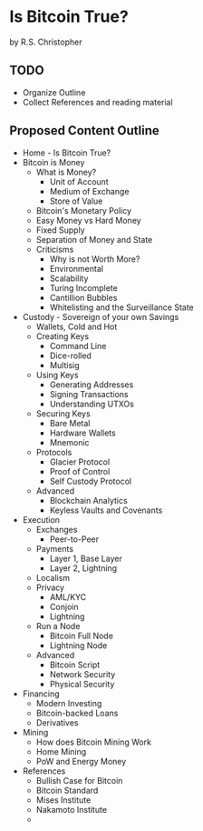 # Is Bitcoin True?
by R.S. Christopher

## TODO
+ Organize Outline
+ Collect References and reading material

## Proposed Content Outline

+ Home - Is Bitcoin True?
+ Bitcoin is Money
  + What is Money?
    + Unit of Account
    + Medium of Exchange
    + Store of Value
  + Bitcoin's Monetary Policy
  + Easy Money vs Hard Money
  + Fixed Supply
  + Separation of Money and State
  + Criticisms
    + Why is not Worth More?
    + Environmental
    + Scalability
    + Turing Incomplete
    + Cantillion Bubbles
    + Whitelisting and the Surveillance State
+ Custody - Sovereign of your own Savings
  + Wallets, Cold and Hot
  + Creating Keys
    + Command Line
    + Dice-rolled
    + Multisig
  + Using Keys
    + Generating Addresses
    + Signing Transactions
    + Understanding UTXOs
  + Securing Keys
    + Bare Metal
    + Hardware Wallets
    + Mnemonic
  + Protocols
    + Glacier Protocol
    + Proof of Control
    + Self Custody Protocol
  + Advanced
    + Blockchain Analytics
    + Keyless Vaults and Covenants
+ Execution
  + Exchanges
    + Peer-to-Peer
  + Payments
    + Layer 1, Base Layer
    + Layer 2, Lightning
  + Localism
  + Privacy
    + AML/KYC
    + Conjoin
    + Lightning
  + Run a Node
    + Bitcoin Full Node
    + Lightning Node
  + Advanced
    + Bitcoin Script
    + Network Security
    + Physical Security
+ Financing
  + Modern Investing
  + Bitcoin-backed Loans
  + Derivatives
+ Mining
  + How does Bitcoin Mining Work
  + Home Mining
  + PoW and Energy Money
+ References
  + Bullish Case for Bitcoin
  + Bitcoin Standard
  + Mises Institute
  + Nakamoto Institute
  + 
